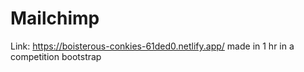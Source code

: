 # Mailchimp
Link:
https://boisterous-conkies-61ded0.netlify.app/
made in 1 hr in a competition
bootstrap
